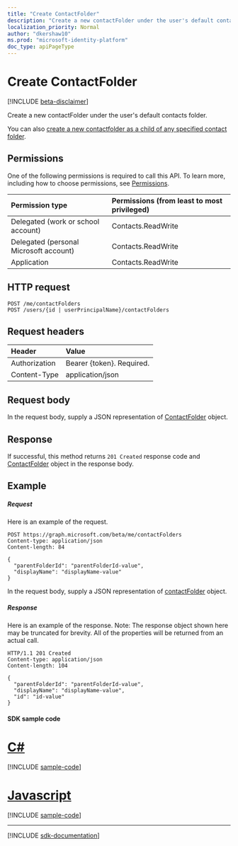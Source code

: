 ```yaml
---
title: "Create ContactFolder"
description: "Create a new contactFolder under the user's default contacts folder."
localization_priority: Normal
author: "dkershaw10"
ms.prod: "microsoft-identity-platform"
doc_type: apiPageType
---
```


# Create ContactFolder

[!INCLUDE [beta-disclaimer](../../includes/beta-disclaimer.md)]

Create a new contactFolder under the user's default contacts folder.

You can also [create a new contactfolder as a child of any specified contact folder](contactfolder-post-childfolders.md).
## Permissions
One of the following permissions is required to call this API. To learn more, including how to choose permissions, see [Permissions](/graph/permissions-reference).

|Permission type      | Permissions (from least to most privileged)              |
|:--------------------|:---------------------------------------------------------|
|Delegated (work or school account) | Contacts.ReadWrite    |
|Delegated (personal Microsoft account) | Contacts.ReadWrite    |
|Application | Contacts.ReadWrite |

## HTTP request
<!-- { "blockType": "ignored" } -->
```http
POST /me/contactFolders
POST /users/{id | userPrincipalName}/contactFolders
```
## Request headers
| Header       | Value |
|:---------------|:--------|
| Authorization  | Bearer {token}. Required.  |
| Content-Type  | application/json  |

## Request body
In the request body, supply a JSON representation of [ContactFolder](../resources/contactfolder.md) object.

## Response

If successful, this method returns `201 Created` response code and [ContactFolder](../resources/contactfolder.md) object in the response body.

## Example
##### Request
Here is an example of the request.
<!-- {
  "blockType": "request",
  "name": "create_contactfolder_from_user"
}-->
```http
POST https://graph.microsoft.com/beta/me/contactFolders
Content-type: application/json
Content-length: 84

{
  "parentFolderId": "parentFolderId-value",
  "displayName": "displayName-value"
}
```
In the request body, supply a JSON representation of [contactFolder](../resources/contactfolder.md) object.
##### Response
Here is an example of the response. Note: The response object shown here may be truncated for brevity. All of the properties will be returned from an actual call.
<!-- {
  "blockType": "response",
  "truncated": true,
  "@odata.type": "microsoft.graph.contactFolder"
} -->
```http
HTTP/1.1 201 Created
Content-type: application/json
Content-length: 104

{
  "parentFolderId": "parentFolderId-value",
  "displayName": "displayName-value",
  "id": "id-value"
}
```
#### SDK sample code
# [C#](#tab/cs)
[!INCLUDE [sample-code](../includes/create_contactfolder_from_user-Cs-snippets.md)]

# [Javascript](#tab/javascript)
[!INCLUDE [sample-code](../includes/create_contactfolder_from_user-Javascript-snippets.md)]

---

[!INCLUDE [sdk-documentation](../includes/snippets_sdk_documentation_link.md)]

<!-- uuid: 8fcb5dbc-d5aa-4681-8e31-b001d5168d79
2015-10-25 14:57:30 UTC -->
<!--
{
  "type": "#page.annotation",
  "description": "Create ContactFolder",
  "keywords": "",
  "section": "documentation",
  "tocPath": "",
  "suppressions": [
    "Error: /api-reference/beta/api/user-post-contactfolders.md:\r\n      BookmarkMissing: '[#tab/cs](C#)'. Did you mean: #c (score: 5)",
    "Error: /api-reference/beta/api/user-post-contactfolders.md:\r\n      BookmarkMissing: '[#tab/javascript](Javascript)'. Did you mean: #javascript (score: 4)"
  ]
}
-->

